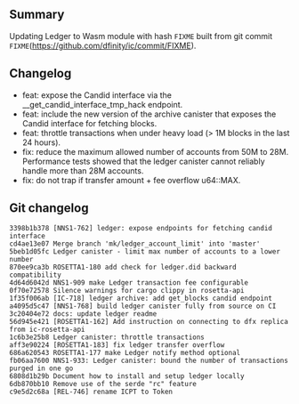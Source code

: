 ## Summary

Updating Ledger to Wasm module with hash `FIXME` built from git commit `FIXME`(https://github.com/dfinity/ic/commit/FIXME).

## Changelog

* feat: expose the Candid interface via the  __get_candid_interface_tmp_hack endpoint.
* feat: include the new version of the archive canister that exposes the Candid interface for fetching blocks.
* feat: throttle transactions when under heavy load (> 1M blocks in the last 24 hours).
* fix: reduce the maximum allowed number of accounts from 50M to 28M.
  Performance tests showed that the ledger canister cannot reliably handle more than 28M accounts.
* fix:  do not trap if transfer amount + fee overflow u64::MAX.

## Git changelog

```
3398b1b378 [NNS1-762] ledger: expose endpoints for fetching candid interface
cd4ae13e07 Merge branch 'mk/ledger_account_limit' into 'master'
5beb1d05fc Ledger canister - limit max number of accounts to a lower number
870ee9ca3b ROSETTA1-180 add check for ledger.did backward compatibility
4d64d6042d NNS1-909 make Ledger transaction fee configurable
0f70e72578 Silence warnings for cargo clippy in rosetta-api
1f35f006ab [IC-718] ledger archive: add get_blocks candid endpoint
a4095d5c47 [NNS1-768] build ledger canister fully from source on CI
3c20404e72 docs: update ledger readme
56d945e421 [ROSETTA1-162] Add instruction on connecting to dfx replica from ic-rosetta-api
1c6b3e25b8 Ledger canister: throttle transactions
aff3e90224 [ROSETTA1-183] fix ledger transfer overflow
686a620543 ROSETTA1-177 make Ledger notify method optional
fb06aa7600 NNS1-933: Ledger canister: bound the number of transactions purged in one go
6808d1b29b Document how to install and setup ledger locally
6db870bb10 Remove use of the serde "rc" feature
c9e5d2c68a [REL-746] rename ICPT to Token
```